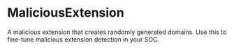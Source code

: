 # MaliciousExtension
 A malicious extension that creates randomly generated domains. Use this to fine-tune malicious extension detection in your SOC.
